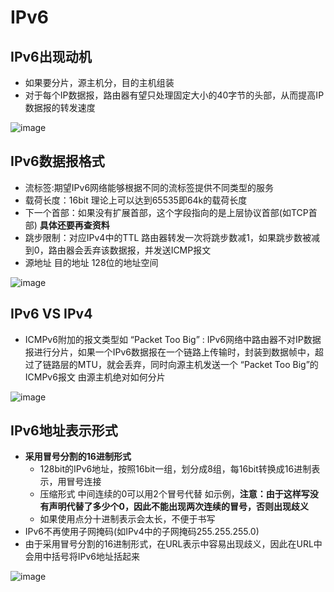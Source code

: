 # IPv6  


##  IPv6出现动机

* 如果要分片，源主机分，目的主机组装  
* 对于每个IP数据报，路由器有望只处理固定大小的40字节的头部，从而提高IP数据报的转发速度

![image](https://user-images.githubusercontent.com/58176267/170400878-af5941db-8241-4d08-9b68-09d5f8757c3a.png)


## IPv6数据报格式  

* 流标签:期望IPv6网络能够根据不同的流标签提供不同类型的服务  
* 载荷长度：16bit 理论上可以达到65535即64k的载荷长度
* 下一个首部：如果没有扩展首部，这个字段指向的是上层协议首部(如TCP首部)   **具体还要再查资料**
* 跳步限制：对应IPv4中的TTL  路由器转发一次将跳步数减1，如果跳步数被减到0，路由器会丢弃该数据报，并发送ICMP报文
* 源地址  目的地址  128位的地址空间  

![image](https://user-images.githubusercontent.com/58176267/170402163-0563727c-6774-44a3-8208-81f624b3bb1a.png)


## IPv6 VS IPv4  

* ICMPv6附加的报文类型如 “Packet Too Big” : IPv6网络中路由器不对IP数据报进行分片，如果一个IPv6数据报在一个链路上传输时，封装到数据帧中，超过了链路层的MTU，就会丢弃，同时向源主机发送一个 “Packet Too Big”的ICMPv6报文 由源主机绝对如何分片   

![image](https://user-images.githubusercontent.com/58176267/170402774-6959bfb9-8ad2-460f-a27f-b6dd26f161fc.png)

## IPv6地址表示形式  

* **采用冒号分割的16进制形式**
    * 128bit的IPv6地址，按照16bit一组，划分成8组，每16bit转换成16进制表示，用冒号连接
    * 压缩形式  中间连续的0可以用2个冒号代替 如示例，**注意：由于这样写没有声明代替了多少个0，因此不能出现两次连续的冒号，否则出现歧义**   
    * 如果使用点分十进制表示会太长，不便于书写
* IPv6不再使用子网掩码(如IPv4中的子网掩码255.255.255.0) 
* 由于采用冒号分割的16进制形式，在URL表示中容易出现歧义，因此在URL中会用中括号将IPv6地址括起来

![image](https://user-images.githubusercontent.com/58176267/170403393-14368782-dd3e-4ad5-9a3b-3f7595ba6e02.png)




